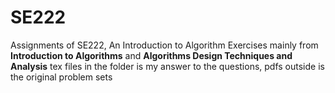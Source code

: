 # SE222
Assignments of  SE222, An Introduction to Algorithm
Exercises mainly from **Introduction to Algorithms** and **Algorithms Design Techniques and Analysis**
tex files in the folder is my answer to the questions, pdfs outside is the original problem sets
